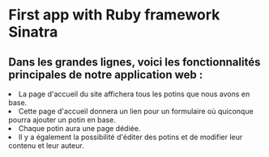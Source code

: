 # First app with Ruby framework Sinatra

## Dans les grandes lignes, voici les fonctionnalités principales de notre application web :

  <li>  La page d'accueil du site affichera tous les potins que nous avons en base.</li>
  <li>  Cette page d'accueil donnera un lien pour un formulaire où quiconque pourra ajouter un potin en base.</li>
  <li>  Chaque potin aura une page dédiée.</li>
  <li>  Il y a également la possibilité d'éditer des potins et de modifier leur contenu et leur auteur.</li>
